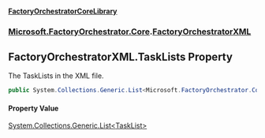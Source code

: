#### [FactoryOrchestratorCoreLibrary](./FactoryOrchestratorCoreLibrary.md 'FactoryOrchestratorCoreLibrary')
### [Microsoft.FactoryOrchestrator.Core](./Microsoft-FactoryOrchestrator-Core.md 'Microsoft.FactoryOrchestrator.Core').[FactoryOrchestratorXML](./Microsoft-FactoryOrchestrator-Core-FactoryOrchestratorXML.md 'Microsoft.FactoryOrchestrator.Core.FactoryOrchestratorXML')
## FactoryOrchestratorXML.TaskLists Property
The TaskLists in the XML file.  
```csharp
public System.Collections.Generic.List<Microsoft.FactoryOrchestrator.Core.TaskList> TaskLists { get; set; }
```
#### Property Value
[System.Collections.Generic.List&lt;](https://docs.microsoft.com/en-us/dotnet/api/System.Collections.Generic.List-1 'System.Collections.Generic.List')[TaskList](./Microsoft-FactoryOrchestrator-Core-TaskList.md 'Microsoft.FactoryOrchestrator.Core.TaskList')[&gt;](https://docs.microsoft.com/en-us/dotnet/api/System.Collections.Generic.List-1 'System.Collections.Generic.List')  
